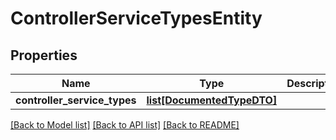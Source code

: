 # ControllerServiceTypesEntity

## Properties
Name | Type | Description | Notes
------------ | ------------- | ------------- | -------------
**controller_service_types** | [**list[DocumentedTypeDTO]**](DocumentedTypeDTO.md) |  | [optional] 

[[Back to Model list]](../README.md#documentation-for-models) [[Back to API list]](../README.md#documentation-for-api-endpoints) [[Back to README]](../README.md)


